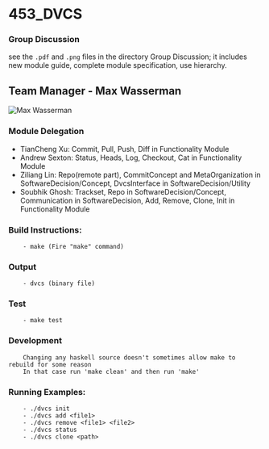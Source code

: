 # 453_DVCS

### Group Discussion
see the `.pdf` and `.png` files in the directory Group Discussion; it includes new module guide, complete module specification, use hierarchy. 

## Team Manager - Max Wasserman
![Max Wasserman](https://www.cs.rochester.edu/people/graduate/assets/images/wasserman_max.jpg?1575253267788)

### Module Delegation
- TianCheng Xu: Commit, Pull, Push, Diff in Functionality Module
- Andrew Sexton: Status, Heads, Log, Checkout, Cat in Functionality Module
- Ziliang Lin: Repo(remote part), CommitConcept and MetaOrganization in SoftwareDecision/Concept, DvcsInterface in SoftwareDecision/Utility
- Soubhik Ghosh: Trackset, Repo in SoftwareDecision/Concept, Communication in SoftwareDecision,
                 Add, Remove, Clone, Init in Functionality Module

### Build Instructions:
        - make (Fire "make" command)

### Output
        - dvcs (binary file)

### Test
        - make test

### Development
        Changing any haskell source doesn't sometimes allow make to rebuild for some reason
        In that case run 'make clean' and then run 'make' 

### Running Examples:
        - ./dvcs init
        - ./dvcs add <file1>
        - ./dvcs remove <file1> <file2>
        - ./dvcs status
        - ./dvcs clone <path>
        
      
